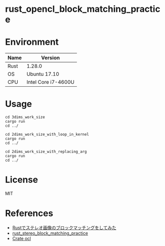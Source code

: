 # rust_opencl_block_matching_practice

# Environment

Name | Version
---- | -------
Rust | 1.28.0
OS   | Ubuntu 17.10
CPU  | Intel Core i7-4600U

# Usage
```
cd 3dims_work_size
cargo run
cd ../
```

```
cd 2dims_work_size_with_loop_in_kernel
cargo run
cd ../
```

```
cd 2dims_work_size_with_replacing_arg
cargo run
cd ../
```

# License
MIT

# References
- [Rustでステレオ画像のブロックマッチングをしてみた](http://asukiaaa.blogspot.com/2018/03/rust.html)
- [rust_stereo_block_matching_practice](https://github.com/asukiaaa/rust_stereo_block_matching_practice)
- [Crate ocl](https://docs.rs/ocl/0.17.0/ocl/)

